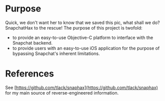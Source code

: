 # Purpose

Quick, we don't want her to know that we saved this pic, what shall we do? SnapchatHax to the rescue! The purpose of this project is twofold:

* to provide an easy-to-use Objective-C platform to interface with the Snapchat backend.
* to provide users with an easy-to-use iOS application for the purpose of bypassing Snapchat's inherent limitations.


# References

See [https://github.com/tlack/snaphax](https://github.com/tlack/snaphax) for my main source of reverse-engineered information.
